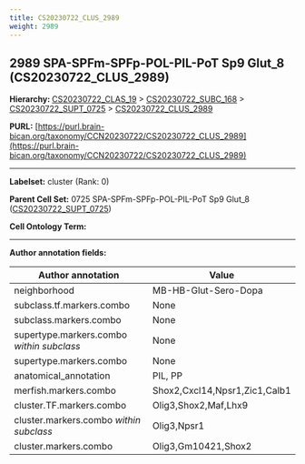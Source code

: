 ```yaml
---
title: CS20230722_CLUS_2989
weight: 2989
---
```

## 2989 SPA-SPFm-SPFp-POL-PIL-PoT Sp9 Glut_8 (CS20230722_CLUS_2989)
<b>Hierarchy: </b>
[CS20230722_CLAS_19](../CS20230722_CLAS_19) >
[CS20230722_SUBC_168](../CS20230722_SUBC_168) >
[CS20230722_SUPT_0725](../CS20230722_SUPT_0725) >
[CS20230722_CLUS_2989](../CS20230722_CLUS_2989)

**PURL:** [https://purl.brain-bican.org/taxonomy/CCN20230722/CS20230722_CLUS_2989](https://purl.brain-bican.org/taxonomy/CCN20230722/CS20230722_CLUS_2989)

---


**Labelset:** cluster (Rank: 0)

**Parent Cell Set:** 0725 SPA-SPFm-SPFp-POL-PIL-PoT Sp9 Glut_8 ([CS20230722_SUPT_0725](../CS20230722_SUPT_0725))



**Cell Ontology Term:** 

[MARKER GENES.]: #


---

[TRANSFERRED ANNOTATIONS.]: #


[AUTHOR ANNOTATION FIELDS.]: #


**Author annotation fields:**

| Author annotation | Value |
|-------------------|-------|
|neighborhood|MB-HB-Glut-Sero-Dopa|
|subclass.tf.markers.combo|None|
|subclass.markers.combo|None|
|supertype.markers.combo _within subclass_|None|
|supertype.markers.combo|None|
|anatomical_annotation|PIL, PP|
|merfish.markers.combo|Shox2,Cxcl14,Npsr1,Zic1,Calb1|
|cluster.TF.markers.combo|Olig3,Shox2,Maf,Lhx9|
|cluster.markers.combo _within subclass_|Olig3,Npsr1|
|cluster.markers.combo|Olig3,Gm10421,Shox2|
